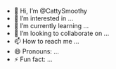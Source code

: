 - 👋 Hi, I’m @CattySmoothy
- 👀 I’m interested in ...
- 🌱 I’m currently learning ...
- 💞️ I’m looking to collaborate on ...
- 📫 How to reach me ...
- 😄 Pronouns: ...
- ⚡ Fun fact: ...

<!---
CattySmoothy/CattySmoothy is a ✨ special ✨ repository because its `README.md` (this file) appears on your GitHub profile.
You can click the Preview link to take a look at your changes.
--->
